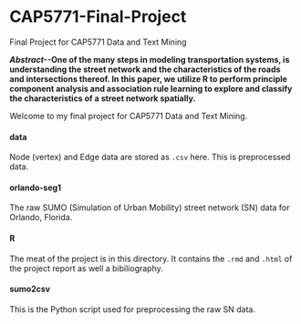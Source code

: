# CAP5771-Final-Project
 Final Project for CAP5771 Data and Text Mining

***Abstract*--One of the many steps in modeling transportation systems, is understanding the street network and the characteristics of the roads and intersections thereof. In this paper, we utilize R to perform principle component analysis and association rule learning to explore and classify the characteristics of a street network spatially.**

Welcome to my final project for CAP5771 Data and Text Mining.

#### data
Node (vertex) and Edge data are stored as `.csv` here. This is preprocessed data.

#### orlando-seg1
The raw SUMO (Simulation of Urban Mobility) street network (SN) data for Orlando, Florida.

#### R
The meat of the project is in this directory. It contains the `.rmd` and `.html` of the project report as well a bibiliography.

#### sumo2csv
This is the Python script used for preprocessing the raw SN data.
